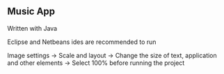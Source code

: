 ## Music App

Written with Java

Eclipse and Netbeans ides are recommended to run

Image settings -> Scale and layout -> Change the size of text, application and other elements -> Select 100% before running the project
